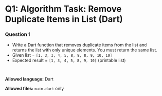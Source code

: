 # Q1: Algorithm Task: Remove Duplicate Items in List (Dart)

### Question 1
- Write a Dart function that removes duplicate items from the list and returns the list with only unique elements. You must return the same list.
- Given list = ```[1, 3, 3, 4, 5, 8, 8, 8, 9, 10, 10]```
- Expected result = ```[1, 3, 4, 5, 8, 9, 10]``` (printable list)

</br>

**Allowed language:** Dart

**Allowed files:** ```main.dart``` only